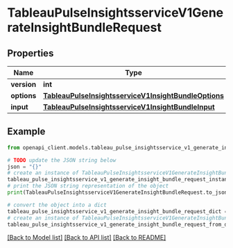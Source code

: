 # TableauPulseInsightsserviceV1GenerateInsightBundleRequest


## Properties

Name | Type | Description | Notes
------------ | ------------- | ------------- | -------------
**version** | **int** |  | [optional] 
**options** | [**TableauPulseInsightsserviceV1InsightBundleOptions**](TableauPulseInsightsserviceV1InsightBundleOptions.md) |  | [optional] 
**input** | [**TableauPulseInsightsserviceV1InsightBundleInput**](TableauPulseInsightsserviceV1InsightBundleInput.md) |  | [optional] 

## Example

```python
from openapi_client.models.tableau_pulse_insightsservice_v1_generate_insight_bundle_request import TableauPulseInsightsserviceV1GenerateInsightBundleRequest

# TODO update the JSON string below
json = "{}"
# create an instance of TableauPulseInsightsserviceV1GenerateInsightBundleRequest from a JSON string
tableau_pulse_insightsservice_v1_generate_insight_bundle_request_instance = TableauPulseInsightsserviceV1GenerateInsightBundleRequest.from_json(json)
# print the JSON string representation of the object
print(TableauPulseInsightsserviceV1GenerateInsightBundleRequest.to_json())

# convert the object into a dict
tableau_pulse_insightsservice_v1_generate_insight_bundle_request_dict = tableau_pulse_insightsservice_v1_generate_insight_bundle_request_instance.to_dict()
# create an instance of TableauPulseInsightsserviceV1GenerateInsightBundleRequest from a dict
tableau_pulse_insightsservice_v1_generate_insight_bundle_request_from_dict = TableauPulseInsightsserviceV1GenerateInsightBundleRequest.from_dict(tableau_pulse_insightsservice_v1_generate_insight_bundle_request_dict)
```
[[Back to Model list]](../README.md#documentation-for-models) [[Back to API list]](../README.md#documentation-for-api-endpoints) [[Back to README]](../README.md)


